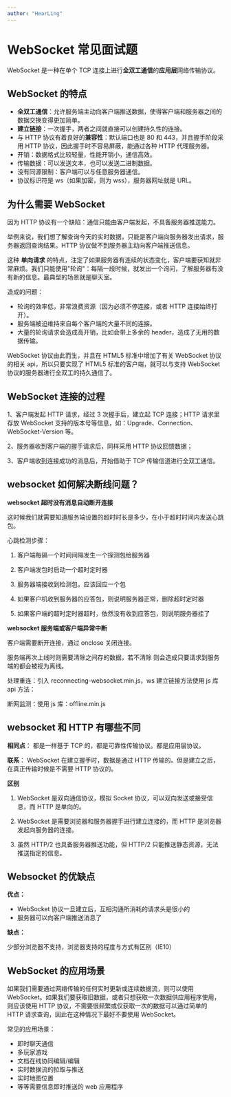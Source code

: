 ```yaml
---
author: "HearLing"
---
```

# WebSocket 常见面试题

WebSocket 是一种在单个 TCP 连接上进行**全双工通信**的**应用层**网络传输协议。

## WebSocket 的特点

- **全双工通信**：允许服务端主动向客户端推送数据，使得客户端和服务器之间的数据交换变得更加简单。
- **建立链接**：一次握手，两者之间就直接可以创建持久性的连接。
- 与 HTTP 协议有着良好的**兼容性**：默认端口也是 80 和 443，并且握手阶段采用 HTTP 协议，因此握手时不容易屏蔽，能通过各种 HTTP 代理服务器。
- 开销：数据格式比较轻量，性能开销小，通信高效。
- 传输数据：可以发送文本，也可以发送二进制数据。
- 没有同源限制：客户端可以与任意服务器通信。
- 协议标识符是 ws（如果加密，则为 wss），服务器网址就是 URL。

## 为什么需要 WebSocket

因为 HTTP 协议有一个缺陷：通信只能由客户端发起，不具备服务器推送能力。

举例来说，我们想了解查询今天的实时数据，只能是客户端向服务器发出请求，服务器返回查询结果。HTTP 协议做不到服务器主动向客户端推送信息。

这种 **单向请求** 的特点，注定了如果服务器有连续的状态变化，客户端要获知就非常麻烦。我们只能使用"轮询"：每隔一段时候，就发出一个询问，了解服务器有没有新的信息。最典型的场景就是聊天室。

造成的问题：

- 轮询的效率低，非常浪费资源（因为必须不停连接，或者 HTTP 连接始终打开）。
- 服务端被迫维持来自每个客户端的大量不同的连接。
- 大量的轮询请求会造成高开销，比如会带上多余的 header，造成了无用的数据传输。

WebSocket 协议由此而生，并且在 HTML5 标准中增加了有关 WebSocket 协议的相关 api，所以只要实现了 HTML5 标准的客户端，就可以与支持 WebSocket 协议的服务器进行全双工的持久通信了。

## WebSocket 连接的过程

1、客户端发起 HTTP 请求，经过 3 次握手后，建立起 TCP 连接；HTTP 请求里存放 WebSocket 支持的版本号等信息，如：Upgrade、Connection、WebSocket-Version 等。

2、服务器收到客户端的握手请求后，同样采用 HTTP 协议回馈数据；

3、客户端收到连接成功的消息后，开始借助于 TCP 传输信道进行全双工通信。

## websocket 如何解决断线问题？

**websocket 超时没有消息自动断开连接**

这时候我们就需要知道服务端设置的超时时长是多少，在小于超时时间内发送心跳包。

心跳检测步骤：

1. 客户端每隔一个时间间隔发生一个探测包给服务器

2. 客户端发包时启动一个超时定时器

3. 服务器端接收到检测包，应该回应一个包

4. 如果客户机收到服务器的应答包，则说明服务器正常，删除超时定时器

5. 如果客户端的超时定时器超时，依然没有收到应答包，则说明服务器挂了

**websocket 服务端或客户端异常中断**

客户端需要断开连接，通过 onclose 关闭连接。

服务端再次上线时则需要清除之间存的数据，若不清除 则会造成只要请求到服务端的都会被视为离线。

处理重连：引入 reconnecting-websocket.min.js，ws 建立链接方法使用 js 库 api 方法：

断网监测：使用 js 库：offline.min.js

## websocket 和 HTTP 有哪些不同

**相同点**： 都是一样基于 TCP 的，都是可靠性传输协议。都是应用层协议。

**联系**： WebSocket 在建立握手时，数据是通过 HTTP 传输的。但是建立之后，在真正传输时候是不需要 HTTP 协议的。

**区别**

1. WebSocket 是双向通信协议，模拟 Socket 协议，可以双向发送或接受信息，而 HTTP 是单向的。

2. WebSocket 是需要浏览器和服务器握手进行建立连接的，而 HTTP 是浏览器发起向服务器的连接。

3. 虽然 HTTP/2 也具备服务器推送功能，但 HTTP/2 只能推送静态资源，无法推送指定的信息。

## Websocket 的优缺点

**优点：**

- WebSocket 协议一旦建立后，互相沟通所消耗的请求头是很小的
- 服务器可以向客户端推送消息了

**缺点：**

少部分浏览器不支持，浏览器支持的程度与方式有区别（IE10）

## WebSocket 的应用场景

如果我们需要通过网络传输的任何实时更新或连续数据流，则可以使用 WebSocket。如果我们要获取旧数据，或者只想获取一次数据供应用程序使用，则应该使用 HTTP 协议，不需要很频繁或仅获取一次的数据可以通过简单的 HTTP 请求查询，因此在这种情况下最好不要使用 WebSocket。

常见的应用场景：

- 即时聊天通信
- 多玩家游戏
- 文档在线协同编辑/编辑
- 实时数据流的拉取与推送
- 实时地图位置
- 等等需要信息即时推送的 web 应用程序
